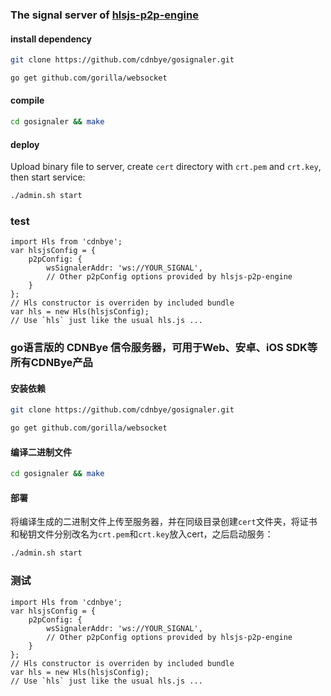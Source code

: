 ### The signal server of [hlsjs-p2p-engine](https://github.com/cdnbye/hlsjs-p2p-engine)

#### install dependency
```bash
git clone https://github.com/cdnbye/gosignaler.git

go get github.com/gorilla/websocket
```

#### compile
```bash
cd gosignaler && make
```

#### deploy
Upload binary file to server, create `cert` directory with `crt.pem` and `crt.key`, then start service:
```bash
./admin.sh start
```

### test
```
import Hls from 'cdnbye';
var hlsjsConfig = {
    p2pConfig: {
        wsSignalerAddr: 'ws://YOUR_SIGNAL',
        // Other p2pConfig options provided by hlsjs-p2p-engine
    }
};
// Hls constructor is overriden by included bundle
var hls = new Hls(hlsjsConfig);
// Use `hls` just like the usual hls.js ...
```

### go语言版的 CDNBye 信令服务器，可用于Web、安卓、iOS SDK等所有CDNBye产品
#### 安装依赖
```bash
git clone https://github.com/cdnbye/gosignaler.git

go get github.com/gorilla/websocket
```

#### 编译二进制文件
```bash
cd gosignaler && make
```

#### 部署
将编译生成的二进制文件上传至服务器，并在同级目录创建`cert`文件夹，将证书和秘钥文件分别改名为`crt.pem`和`crt.key`放入cert，之后启动服务：
```bash
./admin.sh start
```

### 测试
```
import Hls from 'cdnbye';
var hlsjsConfig = {
    p2pConfig: {
        wsSignalerAddr: 'ws://YOUR_SIGNAL',
        // Other p2pConfig options provided by hlsjs-p2p-engine
    }
};
// Hls constructor is overriden by included bundle
var hls = new Hls(hlsjsConfig);
// Use `hls` just like the usual hls.js ...
```



